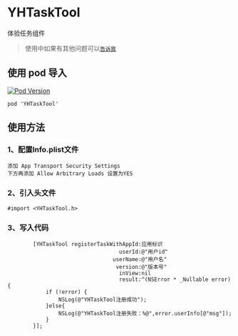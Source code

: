 # YHTaskTool

体验任务组件


> 使用中如果有其他问题可以[`告诉我`](https://github.com/CCSH/YHTaskTool/issues/new)

## 使用 pod 导入
[![Pod Version](http://img.shields.io/cocoapods/v/YHTaskTool.svg?style=flat)](https://github.com/CCSH/YHTaskTool/releases)

```
pod 'YHTaskTool'
```

## 使用方法

### 1、配置Info.plist文件

```
添加 App Transport Security Settings
下方再添加 Allow Arbitrary Loads 设置为YES
```

### 2、引入头文件

```
#import <YHTaskTool.h>
```

### 3、写入代码

```
        [YHTaskTool registerTaskWithAppId:应用标识
                                   userId:@"用户id"
                                 userName:@"用户名"
                                  version:@"版本号"
                                   inView:nil
                                   result:^(NSError * _Nullable error) {
            if (!error) {
                NSLog(@"YHTaskTool注册成功");
            }else{
                NSLog(@"YHTaskTool注册失败：%@",error.userInfo[@"msg"]);
            }
        }];
```
